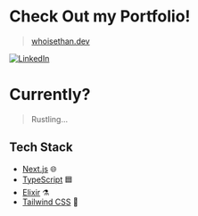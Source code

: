 # Check Out my Portfolio!
> [whoisethan.dev](https://whoisethan.dev)

[![LinkedIn](https://img.shields.io/badge/LinkedIn-%230077B5.svg?logo=linkedin&logoColor=white)](https://linkedin.com/in/https://www.linkedin.com/in/ethan-orevillo) 

# Currently?
> Rustling...

## Tech Stack

- [Next.js](https://nextjs.org/) 🌐
- [TypeScript](https://www.typescriptlang.org/) 🟦
- [Elixir](https://elixir-lang.org/) ⚗️
- [Tailwind CSS](https://tailwindcss.com/) 🎨
